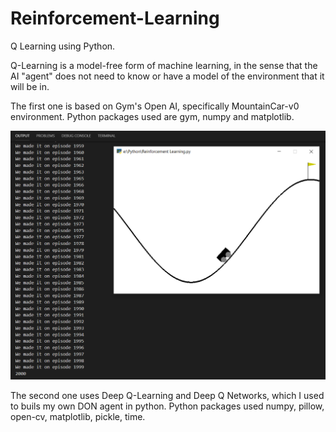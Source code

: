 # Reinforcement-Learning
Q Learning using Python.

Q-Learning is a model-free form of machine learning, in the sense that the AI "agent" does not need to know or have a model of the environment that it will be in.

The first one is based on Gym's Open AI, specifically MountainCar-v0 environment.
Python packages used are gym, numpy and matplotlib.


![Reinforcement Learning MountainCar-v0](https://raw.githubusercontent.com/himanshu2008/Reinforcement-Learning/master/Images/RL.png)


The second one uses Deep Q-Learning and Deep Q Networks, which I used to buils my own DON agent in python.
Python packages used numpy, pillow, open-cv, matplotlib, pickle, time.
